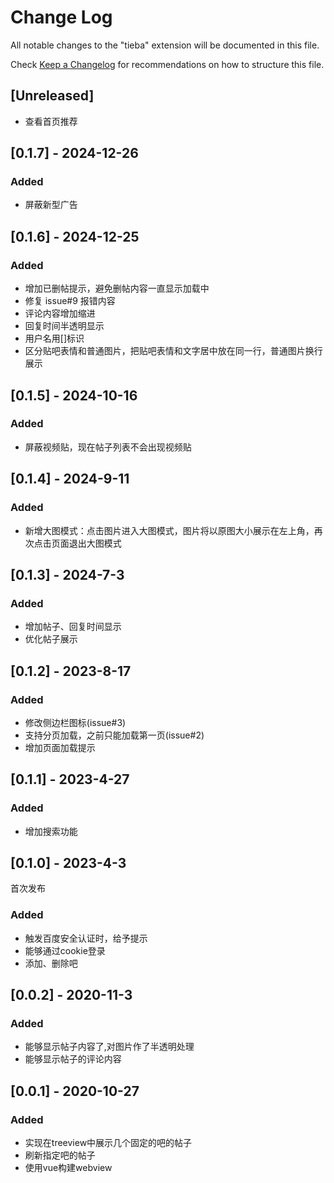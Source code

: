 # Change Log

All notable changes to the "tieba" extension will be documented in this file.

Check [Keep a Changelog](http://keepachangelog.com/) for recommendations on how to structure this file.

## [Unreleased]

- 查看首页推荐

## [0.1.7] - 2024-12-26
### Added
- 屏蔽新型广告

## [0.1.6] - 2024-12-25
### Added
- 增加已删帖提示，避免删帖内容一直显示加载中
- 修复 issue#9 报错内容
- 评论内容增加缩进
- 回复时间半透明显示
- 用户名用[]标识
- 区分贴吧表情和普通图片，把贴吧表情和文字居中放在同一行，普通图片换行展示

## [0.1.5] - 2024-10-16
### Added
- 屏蔽视频贴，现在帖子列表不会出现视频贴

## [0.1.4] - 2024-9-11
### Added
- 新增大图模式：点击图片进入大图模式，图片将以原图大小展示在左上角，再次点击页面退出大图模式

## [0.1.3] - 2024-7-3
### Added
- 增加帖子、回复时间显示
- 优化帖子展示

## [0.1.2] - 2023-8-17
### Added
- 修改侧边栏图标(issue#3)
- 支持分页加载，之前只能加载第一页(issue#2)
- 增加页面加载提示

## [0.1.1] - 2023-4-27
### Added
- 增加搜索功能

## [0.1.0] - 2023-4-3
首次发布
### Added
- 触发百度安全认证时，给予提示
- 能够通过cookie登录
- 添加、删除吧

## [0.0.2] - 2020-11-3
### Added
- 能够显示帖子内容了,对图片作了半透明处理
- 能够显示帖子的评论内容

## [0.0.1] - 2020-10-27
### Added
- 实现在treeview中展示几个固定的吧的帖子
- 刷新指定吧的帖子
- 使用vue构建webview